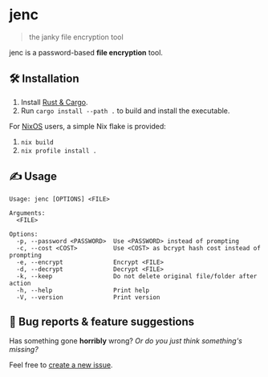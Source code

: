 # jenc
> the janky file encryption tool

jenc is a password-based **file encryption** tool.

## :hammer_and_wrench: Installation
1. Install [Rust & Cargo](https://doc.rust-lang.org/cargo/getting-started/installation.html).
2. Run `cargo install --path .` to build and install the executable.

For [NixOS](https://nixos.org) users, a simple Nix flake is provided:
1. `nix build`
2. `nix profile install .`

## :writing_hand: Usage
```
Usage: jenc [OPTIONS] <FILE>

Arguments:
  <FILE>

Options:
  -p, --password <PASSWORD>  Use <PASSWORD> instead of prompting
  -c, --cost <COST>          Use <COST> as bcrypt hash cost instead of prompting
  -e, --encrypt              Encrypt <FILE>
  -d, --decrypt              Decrypt <FILE>
  -k, --keep                 Do not delete original file/folder after action
  -h, --help                 Print help
  -V, --version              Print version
```

## :bug: Bug reports & feature suggestions
Has something gone **horribly** wrong? *Or do you just think something's missing?*

Feel free to [create a new issue](https://github.com/jack-avery/jenc/issues).
